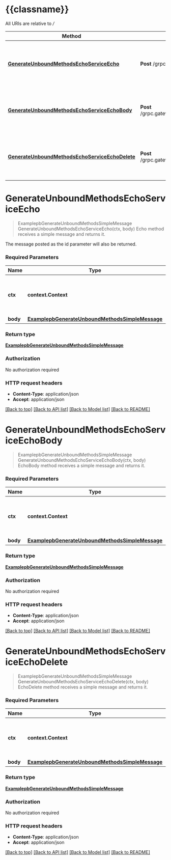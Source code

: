 # {{classname}}

All URIs are relative to */*

Method | HTTP request | Description
------------- | ------------- | -------------
[**GenerateUnboundMethodsEchoServiceEcho**](GenerateUnboundMethodsEchoServiceApi.md#GenerateUnboundMethodsEchoServiceEcho) | **Post** /grpc.gateway.examples.internal.examplepb.GenerateUnboundMethodsEchoService/Echo | Echo method receives a simple message and returns it.
[**GenerateUnboundMethodsEchoServiceEchoBody**](GenerateUnboundMethodsEchoServiceApi.md#GenerateUnboundMethodsEchoServiceEchoBody) | **Post** /grpc.gateway.examples.internal.examplepb.GenerateUnboundMethodsEchoService/EchoBody | EchoBody method receives a simple message and returns it.
[**GenerateUnboundMethodsEchoServiceEchoDelete**](GenerateUnboundMethodsEchoServiceApi.md#GenerateUnboundMethodsEchoServiceEchoDelete) | **Post** /grpc.gateway.examples.internal.examplepb.GenerateUnboundMethodsEchoService/EchoDelete | EchoDelete method receives a simple message and returns it.

# **GenerateUnboundMethodsEchoServiceEcho**
> ExamplepbGenerateUnboundMethodsSimpleMessage GenerateUnboundMethodsEchoServiceEcho(ctx, body)
Echo method receives a simple message and returns it.

The message posted as the id parameter will also be returned.

### Required Parameters

Name | Type | Description  | Notes
------------- | ------------- | ------------- | -------------
 **ctx** | **context.Context** | context for authentication, logging, cancellation, deadlines, tracing, etc.
  **body** | [**ExamplepbGenerateUnboundMethodsSimpleMessage**](ExamplepbGenerateUnboundMethodsSimpleMessage.md)|  | 

### Return type

[**ExamplepbGenerateUnboundMethodsSimpleMessage**](examplepbGenerateUnboundMethodsSimpleMessage.md)

### Authorization

No authorization required

### HTTP request headers

 - **Content-Type**: application/json
 - **Accept**: application/json

[[Back to top]](#) [[Back to API list]](../README.md#documentation-for-api-endpoints) [[Back to Model list]](../README.md#documentation-for-models) [[Back to README]](../README.md)

# **GenerateUnboundMethodsEchoServiceEchoBody**
> ExamplepbGenerateUnboundMethodsSimpleMessage GenerateUnboundMethodsEchoServiceEchoBody(ctx, body)
EchoBody method receives a simple message and returns it.

### Required Parameters

Name | Type | Description  | Notes
------------- | ------------- | ------------- | -------------
 **ctx** | **context.Context** | context for authentication, logging, cancellation, deadlines, tracing, etc.
  **body** | [**ExamplepbGenerateUnboundMethodsSimpleMessage**](ExamplepbGenerateUnboundMethodsSimpleMessage.md)|  | 

### Return type

[**ExamplepbGenerateUnboundMethodsSimpleMessage**](examplepbGenerateUnboundMethodsSimpleMessage.md)

### Authorization

No authorization required

### HTTP request headers

 - **Content-Type**: application/json
 - **Accept**: application/json

[[Back to top]](#) [[Back to API list]](../README.md#documentation-for-api-endpoints) [[Back to Model list]](../README.md#documentation-for-models) [[Back to README]](../README.md)

# **GenerateUnboundMethodsEchoServiceEchoDelete**
> ExamplepbGenerateUnboundMethodsSimpleMessage GenerateUnboundMethodsEchoServiceEchoDelete(ctx, body)
EchoDelete method receives a simple message and returns it.

### Required Parameters

Name | Type | Description  | Notes
------------- | ------------- | ------------- | -------------
 **ctx** | **context.Context** | context for authentication, logging, cancellation, deadlines, tracing, etc.
  **body** | [**ExamplepbGenerateUnboundMethodsSimpleMessage**](ExamplepbGenerateUnboundMethodsSimpleMessage.md)|  | 

### Return type

[**ExamplepbGenerateUnboundMethodsSimpleMessage**](examplepbGenerateUnboundMethodsSimpleMessage.md)

### Authorization

No authorization required

### HTTP request headers

 - **Content-Type**: application/json
 - **Accept**: application/json

[[Back to top]](#) [[Back to API list]](../README.md#documentation-for-api-endpoints) [[Back to Model list]](../README.md#documentation-for-models) [[Back to README]](../README.md)

